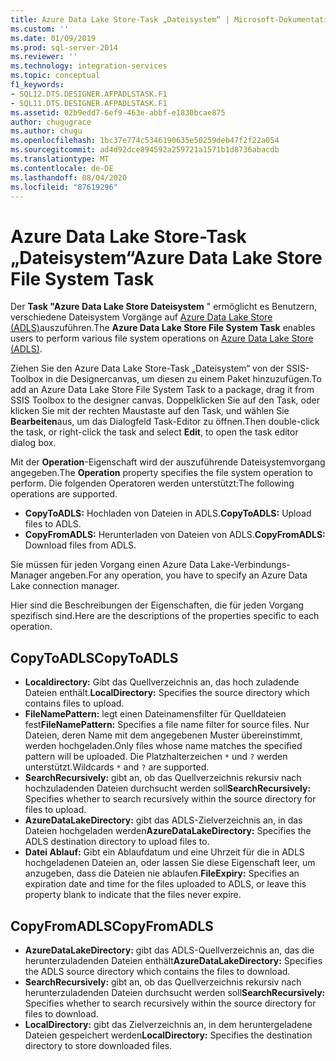 ```yaml
---
title: Azure Data Lake Store-Task „Dateisystem“ | Microsoft-Dokumentation
ms.custom: ''
ms.date: 01/09/2019
ms.prod: sql-server-2014
ms.reviewer: ''
ms.technology: integration-services
ms.topic: conceptual
f1_keywords:
- SQL12.DTS.DESIGNER.AFPADLSTASK.F1
- SQL11.DTS.DESIGNER.AFPADLSTASK.F1
ms.assetid: 02b9edd7-6ef9-463e-abbf-e1830bcae875
author: chugugrace
ms.author: chugu
ms.openlocfilehash: 1bc37e774c5346190635e50259deb47f2f22a054
ms.sourcegitcommit: ad4d92dce894592a259721a1571b1d8736abacdb
ms.translationtype: MT
ms.contentlocale: de-DE
ms.lasthandoff: 08/04/2020
ms.locfileid: "87619296"
---
```

# <a name="azure-data-lake-store-file-system-task"></a><span data-ttu-id="7aa47-102">Azure Data Lake Store-Task „Dateisystem“</span><span class="sxs-lookup"><span data-stu-id="7aa47-102">Azure Data Lake Store File System Task</span></span>

<span data-ttu-id="7aa47-103">Der **Task "Azure Data Lake Store Dateisystem** " ermöglicht es Benutzern, verschiedene Dateisystem Vorgänge auf [Azure Data Lake Store (ADLS)](https://azure.microsoft.com/services/data-lake-store/)auszuführen.</span><span class="sxs-lookup"><span data-stu-id="7aa47-103">The **Azure Data Lake Store File System Task** enables users to perform various file system operations on [Azure Data Lake Store (ADLS)](https://azure.microsoft.com/services/data-lake-store/).</span></span>

<span data-ttu-id="7aa47-104">Ziehen Sie den Azure Data Lake Store-Task „Dateisystem“ von der SSIS-Toolbox in die Designercanvas, um diesen zu einem Paket hinzuzufügen.</span><span class="sxs-lookup"><span data-stu-id="7aa47-104">To add an Azure Data Lake Store File System Task to a package, drag it from SSIS Toolbox to the designer canvas.</span></span> <span data-ttu-id="7aa47-105">Doppelklicken Sie auf den Task, oder klicken Sie mit der rechten Maustaste auf den Task, und wählen Sie **Bearbeiten**aus, um das Dialogfeld Task-Editor zu öffnen.</span><span class="sxs-lookup"><span data-stu-id="7aa47-105">Then double-click the task, or right-click the task and select **Edit**, to open the task editor dialog box.</span></span>

<span data-ttu-id="7aa47-106">Mit der **Operation**-Eigenschaft wird der auszuführende Dateisystemvorgang angegeben.</span><span class="sxs-lookup"><span data-stu-id="7aa47-106">The **Operation** property specifies the file system operation to perform.</span></span> <span data-ttu-id="7aa47-107">Die folgenden Operatoren werden unterstützt:</span><span class="sxs-lookup"><span data-stu-id="7aa47-107">The following operations are supported.</span></span>

* <span data-ttu-id="7aa47-108">**CopyToADLS:** Hochladen von Dateien in ADLS.</span><span class="sxs-lookup"><span data-stu-id="7aa47-108">**CopyToADLS:** Upload files to ADLS.</span></span>
* <span data-ttu-id="7aa47-109">**CopyFromADLS:** Herunterladen von Dateien von ADLS.</span><span class="sxs-lookup"><span data-stu-id="7aa47-109">**CopyFromADLS:** Download files from ADLS.</span></span>

<span data-ttu-id="7aa47-110">Sie müssen für jeden Vorgang einen Azure Data Lake-Verbindungs-Manager angeben.</span><span class="sxs-lookup"><span data-stu-id="7aa47-110">For any operation, you have to specify an Azure Data Lake connection manager.</span></span>

<span data-ttu-id="7aa47-111">Hier sind die Beschreibungen der Eigenschaften, die für jeden Vorgang spezifisch sind.</span><span class="sxs-lookup"><span data-stu-id="7aa47-111">Here are the descriptions of the properties specific to each operation.</span></span>

## <a name="copytoadls"></a><span data-ttu-id="7aa47-112">CopyToADLS</span><span class="sxs-lookup"><span data-stu-id="7aa47-112">CopyToADLS</span></span>

* <span data-ttu-id="7aa47-113">**Localdirectory:** Gibt das Quellverzeichnis an, das hoch zuladende Dateien enthält.</span><span class="sxs-lookup"><span data-stu-id="7aa47-113">**LocalDirectory:** Specifies the source directory which contains files to upload.</span></span>
* <span data-ttu-id="7aa47-114">**FileNamePattern:** legt einen Dateinamensfilter für Quelldateien fest</span><span class="sxs-lookup"><span data-stu-id="7aa47-114">**FileNamePattern:** Specifies a file name filter for source files.</span></span> <span data-ttu-id="7aa47-115">Nur Dateien, deren Name mit dem angegebenen Muster übereinstimmt, werden hochgeladen.</span><span class="sxs-lookup"><span data-stu-id="7aa47-115">Only files whose name matches the specified pattern will be uploaded.</span></span> <span data-ttu-id="7aa47-116">Die Platzhalterzeichen `*` und `?` werden unterstützt.</span><span class="sxs-lookup"><span data-stu-id="7aa47-116">Wildcards `*` and `?` are supported.</span></span>
* <span data-ttu-id="7aa47-117">**SearchRecursively:** gibt an, ob das Quellverzeichnis rekursiv nach hochzuladenden Dateien durchsucht werden soll</span><span class="sxs-lookup"><span data-stu-id="7aa47-117">**SearchRecursively:** Specifies whether to search recursively within the source directory for files to upload.</span></span>
* <span data-ttu-id="7aa47-118">**AzureDataLakeDirectory:** gibt das ADLS-Zielverzeichnis an, in das Dateien hochgeladen werden</span><span class="sxs-lookup"><span data-stu-id="7aa47-118">**AzureDataLakeDirectory:** Specifies the ADLS destination directory to upload files to.</span></span>
* <span data-ttu-id="7aa47-119">**Datei Ablauf:** Gibt ein Ablaufdatum und eine Uhrzeit für die in ADLS hochgeladenen Dateien an, oder lassen Sie diese Eigenschaft leer, um anzugeben, dass die Dateien nie ablaufen.</span><span class="sxs-lookup"><span data-stu-id="7aa47-119">**FileExpiry:** Specifies an expiration date and time for the files uploaded to ADLS, or leave this property blank to indicate that the files never expire.</span></span>

## <a name="copyfromadls"></a><span data-ttu-id="7aa47-120">CopyFromADLS</span><span class="sxs-lookup"><span data-stu-id="7aa47-120">CopyFromADLS</span></span>

* <span data-ttu-id="7aa47-121">**AzureDataLakeDirectory:** gibt das ADLS-Quellverzeichnis an, das die herunterzuladenden Dateien enthält</span><span class="sxs-lookup"><span data-stu-id="7aa47-121">**AzureDataLakeDirectory:** Specifies the ADLS source directory which contains the files to download.</span></span>
* <span data-ttu-id="7aa47-122">**SearchRecursively:** gibt an, ob das Quellverzeichnis rekursiv nach herunterzuladenden Dateien durchsucht werden soll</span><span class="sxs-lookup"><span data-stu-id="7aa47-122">**SearchRecursively:** Specifies whether to search recursively within the source directory for files to download.</span></span>
* <span data-ttu-id="7aa47-123">**LocalDirectory:** gibt das Zielverzeichnis an, in dem heruntergeladene Dateien gespeichert werden</span><span class="sxs-lookup"><span data-stu-id="7aa47-123">**LocalDirectory:** Specifies the destination directory to store downloaded files.</span></span>
